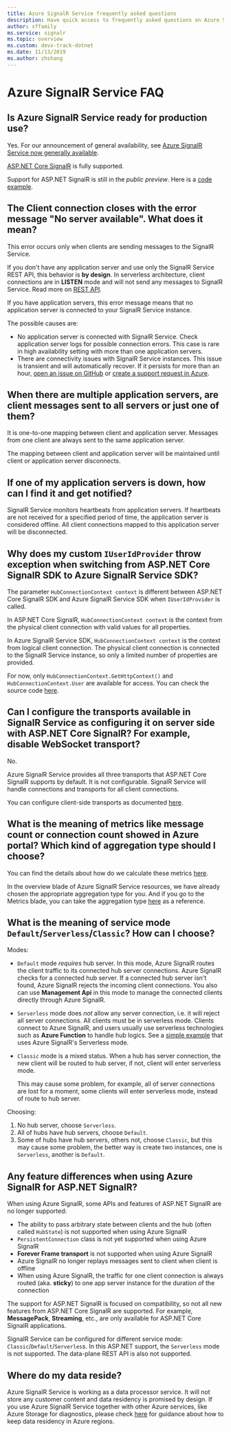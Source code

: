 ```yaml
---
title: Azure SignalR Service frequently asked questions
description: Have quick access to frequently asked questions on Azure SignalR Service, about troubleshooting and typical usage scenarios.
author: sffamily
ms.service: signalr
ms.topic: overview
ms.custom: devx-track-dotnet
ms.date: 11/13/2019
ms.author: zhshang
---
```

# Azure SignalR Service FAQ

## Is Azure SignalR Service ready for production use?

Yes.
For our announcement of general availability, see [Azure SignalR Service now generally available](https://azure.microsoft.com/blog/azure-signalr-service-now-generally-available/). 

[ASP.NET Core SignalR](https://docs.microsoft.com/aspnet/core/signalr/introduction) is fully supported.

Support for ASP.NET SignalR is still in the *public preview*. Here is a [code example](https://github.com/aspnet/AzureSignalR-samples/tree/master/aspnet-samples/ChatRoom).

## The Client connection closes with the error message "No server available". What does it mean?

This error occurs only when clients are sending messages to the SignalR Service.

If you don't have any application server and use only the SignalR Service REST API, this behavior is **by design**.
In serverless architecture, client connections are in **LISTEN** mode and will not send any messages to SignalR Service.
Read more on [REST API](./signalr-quickstart-rest-api.md).

If you have application servers, this error message means that no application server is connected to your SignalR Service instance.

The possible causes are:
- No application server is connected with SignalR Service. Check application server logs for possible connection errors. This case is rare in high availability setting with more than one application servers.
- There are connectivity issues with SignalR Service instances. This issue is transient and will automatically recover.
If it persists for more than an hour, [open an issue on GitHub](https://github.com/Azure/azure-signalr/issues/new) or [create a support request in Azure](https://docs.microsoft.com/azure/azure-portal/supportability/how-to-create-azure-support-request).

## When there are multiple application servers, are client messages sent to all servers or just one of them?

It is one-to-one mapping between client and application server. Messages from one client are always sent to the same application server.

The mapping between client and application server will be maintained until client or application server disconnects.

## If one of my application servers is down, how can I find it and get notified?

SignalR Service monitors heartbeats from application servers.
If heartbeats are not received for a specified period of time, the application server is considered offline. All client connections mapped to this application server will be disconnected.

## Why does my custom `IUserIdProvider` throw exception when switching from ASP.NET Core SignalR  SDK to Azure SignalR Service SDK?

The parameter `HubConnectionContext context` is different between ASP.NET Core SignalR SDK and Azure SignalR Service SDK when `IUserIdProvider` is called.

In ASP.NET Core SignalR, `HubConnectionContext context` is the context from the physical client connection with valid values for all properties.

In Azure SignalR Service SDK, `HubConnectionContext context` is the context from logical client connection. The physical client connection is connected to the SignalR Service instance, so only a limited number of properties are provided.

For now, only `HubConnectionContext.GetHttpContext()` and `HubConnectionContext.User` are available for access.
You can check the source code [here](https://github.com/Azure/azure-signalr/blob/dev/src/Microsoft.Azure.SignalR/HubHost/ServiceHubConnectionContext.cs).

## Can I configure the transports available in SignalR Service as configuring it on server side with ASP.NET Core SignalR? For example, disable WebSocket transport?

No.

Azure SignalR Service provides all three transports that ASP.NET Core SignalR supports by default. It is not configurable. SignalR Service will handle connections and transports for all client connections.

You can configure client-side transports as documented [here](https://docs.microsoft.com/aspnet/core/signalr/configuration?view=aspnetcore-2.1&tabs=dotnet#configure-allowed-transports-2).

## What is the meaning of metrics like message count or connection count showed in Azure portal? Which kind of aggregation type should I choose?

You can find the details about how do we calculate these metrics [here](signalr-concept-messages-and-connections.md).

In the overview blade of Azure SignalR Service resources, we have already chosen the appropriate aggregation type for you. And if you go to the Metrics blade, you can
take the aggregation type [here](../azure-monitor/platform/metrics-supported.md#microsoftsignalrservicesignalr) as a reference.

## What is the meaning of service mode `Default`/`Serverless`/`Classic`? How can I choose?

Modes:
* `Default` mode *requires* hub server. In this mode, Azure SignalR routes the client traffic to its connected hub server connections. Azure SignalR checks for a connected hub server. If a connected hub server isn't found, Azure SignalR rejects the incoming client connections. You also can use **Management Api** in this mode to manage the connected clients directly through Azure SignalR.
* `Serverless` mode does *not* allow any server connection, i.e. it will reject all server connections. All clients must be in serverless mode.	Clients connect to Azure SignalR, and users usually use serverless technologies such as **Azure Function** to handle hub logics. See a [simple example](https://docs.microsoft.com/azure/azure-signalr/signalr-quickstart-azure-functions-javascript?WT.mc_id=signalrquickstart-github-antchu) that uses Azure SignalR's Serverless mode.
* `Classic` mode is a mixed status. When a hub has server connection, the new client will be routed to hub server, if not, client will enter serverless mode.

  This may cause some problem, for example, all of server connections are lost for a moment, some clients will enter serverless mode, instead of route to hub server.

Choosing:
1. No hub server, choose `Serverless`.
1. All of hubs have hub servers, choose `Default`.
1. Some of hubs have hub servers, others not, choose `Classic`, but this may cause some problem, the better way is create two instances, one is `Serverless`, another is `Default`.

## Any feature differences when using Azure SignalR for ASP.NET SignalR?
When using Azure SignalR, some APIs and features of ASP.NET SignalR are no longer supported:
- The ability to pass arbitrary state between clients and the hub (often called `HubState`) is not supported when using Azure SignalR
- `PersistentConnection` class is not yet supported when using Azure SignalR
- **Forever Frame transport** is not supported  when using Azure SignalR
- Azure SignalR no longer replays messages sent to client when client is offline
- When using Azure SignalR, the traffic for one client connection is always routed (aka. **sticky**) to one app server instance for the duration of the connection

The support for ASP.NET SignalR is focused on compatibility, so not all new features from ASP.NET Core SignalR are supported. For example, **MessagePack**, **Streaming**, etc., are only available for ASP.NET Core SignalR applications.

SignalR Service can be configured for different service mode: `Classic`/`Default`/`Serverles`s. In this ASP.NET support, the `Serverless` mode is not supported. The data-plane REST API is also not supported.

## Where do my data reside?

Azure SignalR Service is working as a data processor service. It will not store any customer content and data residency is promised by design. If you use Azure SignalR Service together with other Azure services, like Azure Storage for diagnostics, please check [here](https://azure.microsoft.com/resources/achieving-compliant-data-residency-and-security-with-azure/) for guidance about how to keep data residency in Azure regions.
